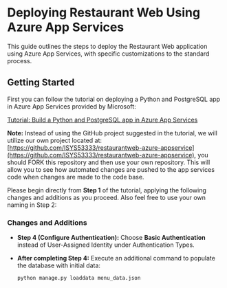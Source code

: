 # Deploying Restaurant Web Using Azure App Services

This guide outlines the steps to deploy the Restaurant Web application using Azure App Services, with specific customizations to the standard process.

## Getting Started

First you can follow the tutorial on deploying a Python and PostgreSQL app in Azure App Services provided by Microsoft:

[Tutorial: Build a Python and PostgreSQL app in Azure App Services](https://learn.microsoft.com/en-us/azure/app-service/tutorial-python-postgresql-app?tabs=django%2Cwindows&pivots=azure-portal)

**Note:** Instead of using the GitHub project suggested in the tutorial, we will utilize our own project located at: [https://github.com/ISYS53333/restaurantweb-azure-appservice](https://github.com/ISYS53333/restaurantweb-azure-appservice), you should FORK this repository and then use your own repository.  This will allow you to see how automated changes are pushed to the app services code when changes are made to the code base.

Please begin directly from **Step 1** of the tutorial, applying the following changes and additions as you proceed. Also feel free to use your own naming in Step 2:

### Changes and Additions

- **Step 4 (Configure Authentication):** Choose **Basic Authentication** instead of User-Assigned Identity under Authentication Types.

- **After completing Step 4:** Execute an additional command to populate the database with initial data:

  ```bash
  python manage.py loaddata menu_data.json
  ```
